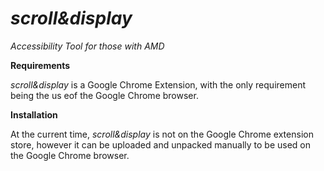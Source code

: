 # <i>scroll&display</i>

<i>Accessibility Tool for those with AMD</i>

<b>Requirements</b>

<i>scroll&display</i> is a Google Chrome Extension, with the only requirement being the us eof the Google Chrome browser.

<b> Installation </b>

At the current time, <i>scroll&display</i> is not on the Google Chrome extension store, however it can be uploaded and unpacked manually to be used on the Google Chrome browser. 

